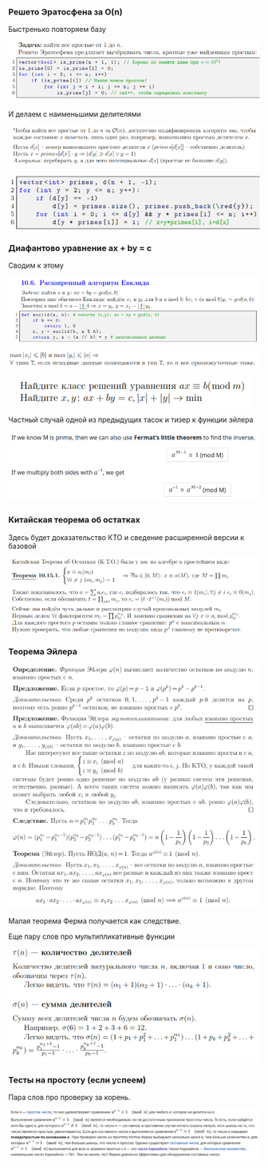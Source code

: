 ### Решето Эратосфена за O(n)

Быстренько повторяем базу

<p align="center"><img src="assets/sieve_basic.png"><br/></p>

И делаем с наименьшими делителями

<p align="center"><img src="assets/sieve_O(n)1.png"><br/></p>

<p align="center"><img src="assets/sieve_O(n)2.png"><br/></p>

### Диафантово уравнение ax + by = c

Сводим к этому

<p align="center"><img src="assets/euclid.png"><br/></p>

<p align="center"><img src="assets/euclid_note.png"><br/></p>

<p align="center"><img src="assets/euclid_tasks.png"><br/></p>

Частный случай одной из предыдущих тасок и тизер к функции эйлера

<p align="center"><img src="assets/inverse.png"><br/></p>

### Китайская теорема об остатках

Здесь будет доказательство КТО и сведение расширенной версии к базовой

<p align="center"><img src="assets/chinese.png"><br/></p>

### Теорема Эйлера

<p align="center"><img src="assets/euler.png"><br/></p>

Малая теорема Ферма получается как следствие.

Еще пару слов про мультипликативные функции

<p align="center"><img src="assets/multiplicative.png"><br/></p>

### Тесты на простоту (если успеем)

Пара слов про проверку за корень.

<p align="center"><img src="assets/fermat.png"><br/></p>

